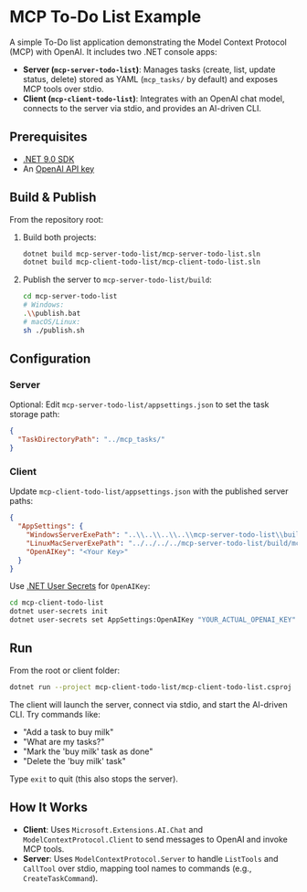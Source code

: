 # MCP To-Do List Example

A simple To-Do list application demonstrating the Model Context Protocol (MCP) with OpenAI. It includes two .NET console apps:

- **Server (`mcp-server-todo-list`)**: Manages tasks (create, list, update status, delete) stored as YAML (`mcp_tasks/` by default) and exposes MCP tools over stdio.
- **Client (`mcp-client-todo-list`)**: Integrates with an OpenAI chat model, connects to the server via stdio, and provides an AI-driven CLI.

## Prerequisites

- [.NET 9.0 SDK](https://dotnet.microsoft.com/download)
- An [OpenAI API key](https://platform.openai.com/api-keys)

## Build & Publish

From the repository root:

1. Build both projects:
   ```bash
   dotnet build mcp-server-todo-list/mcp-server-todo-list.sln
   dotnet build mcp-client-todo-list/mcp-client-todo-list.sln
   ```
2. Publish the server to `mcp-server-todo-list/build`:
   ```bash
   cd mcp-server-todo-list
   # Windows:
   .\\publish.bat
   # macOS/Linux:
   sh ./publish.sh
   ```

## Configuration

### Server

Optional: Edit `mcp-server-todo-list/appsettings.json` to set the task storage path:
```json
{
  "TaskDirectoryPath": "../mcp_tasks/"
}
```

### Client

Update `mcp-client-todo-list/appsettings.json` with the published server paths:
```json
{
  "AppSettings": {
    "WindowsServerExePath": "..\\..\\..\\..\\mcp-server-todo-list\\build\\mcp-server-todo-list.exe",
    "LinuxMacServerExePath": "../../../../mcp-server-todo-list/build/mcp-server-todo-list",
    "OpenAIKey": "<Your Key>"
  }
}
```
Use [.NET User Secrets](https://docs.microsoft.com/dotnet/core/extensions/user-secrets) for `OpenAIKey`:
```bash
cd mcp-client-todo-list
dotnet user-secrets init
dotnet user-secrets set AppSettings:OpenAIKey "YOUR_ACTUAL_OPENAI_KEY"
```

## Run

From the root or client folder:
```bash
dotnet run --project mcp-client-todo-list/mcp-client-todo-list.csproj
```
The client will launch the server, connect via stdio, and start the AI-driven CLI. Try commands like:
- "Add a task to buy milk"
- "What are my tasks?"
- "Mark the 'buy milk' task as done"
- "Delete the 'buy milk' task"

Type `exit` to quit (this also stops the server).

## How It Works

- **Client**: Uses `Microsoft.Extensions.AI.Chat` and `ModelContextProtocol.Client` to send messages to OpenAI and invoke MCP tools.
- **Server**: Uses `ModelContextProtocol.Server` to handle `ListTools` and `CallTool` over stdio, mapping tool names to commands (e.g., `CreateTaskCommand`).